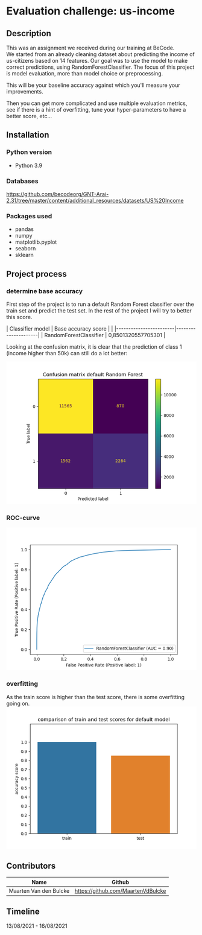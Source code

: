 # Evaluation challenge: us-income

## Description
  This was an assignment we received during our training at BeCode.  
  We started from an already cleaning dataset about predicting the income of us-citizens based on 
  14 features. Our goal was to use the model to make correct predictions, using RandomForestClassifier.
  The focus of this project is model evaluation, more than model choice or preprocessing. 

  This will be your baseline accuracy against which you'll measure your improvements.

  Then you can get more complicated and use multiple evaluation metrics, see if there is a hint of overfitting, 
  tune your hyper-parameters to have a better score, etc...




## Installation
### Python version
* Python 3.9

### Databases
https://github.com/becodeorg/GNT-Arai-2.31/tree/master/content/additional_resources/datasets/US%20Income

### Packages used
* pandas
* numpy
* matplotlib.pyplot
* seaborn
* sklearn

[comment]: <> (## Usage)

[comment]: <> (| File                        | Description                                                     |)

[comment]: <> (|-----------------------------|-----------------------------------------------------------------|)

[comment]: <> (| main.py                   | File containing Python code.    <br>Used for cleaning and feature engineering the data |)

[comment]: <> (| plots.py                    | File containing Python code.   <br>Used for making some explanatory plots for this README. |)

[comment]: <> (| utils/model.py              | File containing Python code, using ML - Random Forest.   <br>Fitting our data to the model and use to it make predictions. |)

[comment]: <> (| utils/manipulate_dataset.py | File containing Python code.<br>Functions made for ease of use in a team enviroment. |)

[comment]: <> (| utils/plotting.py           | File containing Python code.<br>Used for getting to know the data.<br>Made plots to find correlations between features. |)

[comment]: <> (| csv_output                  | Folder containing some of the csv-files we used for our coding.<br>Not all of our outputted files are in here,   <br>since Github has a file limit of 100MB. |)

[comment]: <> (| visuals                     | Folder containing plots we deemed interesting and helped us gain   <br>insights on the data. |)

## Project process
### determine base accuracy
First step of the project is to run a default Random Forest classifier over the train set and predict
the test set. In the rest of the project I will try to better this score.  


| Classifier model  | Base accuracy score      |                                                                                         |
|------------------------|---------------------|
| RandomForestClassifier | 0,8501320557705301  | 

Looking at the confusion matrix, it is clear that the prediction of class 1 (income higher than 50k) can 
still do a lot better: 

![](visuals/randomforest_default_confusionmatrix.png)

### ROC-curve
![](visuals/randomforest_default_roccurve.png)

### overfitting
As the train score is higher than the test score, there is some overfitting going on.
![](visuals/randomforest_default_score_test_train.png)


[comment]: <> (![]&#40;visuals/Exp_24_RPM_reading_error.png&#41;)

[comment]: <> (| Column name of feature | Change made                             | Reason                                                                                                                        |)

[comment]: <> (|------------------------|-----------------------------------------|-------------------------------------------------------------------------------------------------------------------------------|)

[comment]: <> (| timestamp              | Only keeping rows equal to or below 1,5 | We found that the biggest differences between it being a bad or good bearing,  could be found in the first parts of the test.  <br>With the use of plotting, we discovered a cut off point. |)

[comment]: <> (![]&#40;visuals/beginning_vibrations_x_exp_nr_98.png&#41;)

[comment]: <> (![]&#40;visuals/strip_vibrations_x_exp_nr_107.png&#41;)

[comment]: <> (![]&#40;visuals/strip_vibrations_x_exp_nr_2.png&#41;)


[comment]: <> (| Column names of feature | Changes made                                                            | Reason                                                                                                      |)

[comment]: <> (|-------------------------|-------------------------------------------------------------------------|-------------------------------------------------------------------------------------------------------------|)

[comment]: <> (| a1_x  <br>a1_y  <br>a1_z  <br>a2_x  <br>a2_y  <br>a2_z | For every "experiment_id", took the mean of every column mentioned. <br>For every row, changed the value in every column mentioned to its mean. | The model had an easier time of fitting and was still able to make accurate predictions with these changes. |)


[comment]: <> (## Visuals)

[comment]: <> (### Machine used to gather the data on bearings)

[comment]: <> (![]&#40;visuals/bearing_test_machine.jpg&#41;)

[comment]: <> (### Plot showing the min-max-difference of every axis, on every bearing.)

[comment]: <> (![]&#40;visuals/vibration_spread_differences_on_all_axes.png&#41;)

[comment]: <> (### Plot that gave us the idea to look into the first seconds.)

[comment]: <> (![]&#40;visuals/control_vs_good_vs_bad_Y_Speed_Hz.png&#41;)

[comment]: <> (### Plot that showed possible clusters)

[comment]: <> (Ready for future exploration)

[comment]: <> (![]&#40;visuals/scatter_cluster_ready.png&#41;)

## Contributors
| Name                  | Github                                 |
|-----------------------|----------------------------------------|
| Maarten Van den Bulcke           | https://github.com/MaartenVdBulcke       |




## Timeline
13/08/2021 - 16/08/2021
